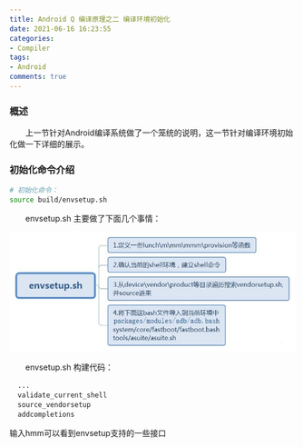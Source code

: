 ```yaml
---
title: Android Q 编译原理之二 编译环境初始化
date: 2021-06-16 16:23:55
categories:
- Compiler
tags:
- Android
comments: true
---
```


### 概述

<p style="text-indent:2em">上一节针对Android编译系统做了一个笼统的说明，这一节针对编译环境初始化做一下详细的展示。</p>

### 初始化命令介绍

```bash
# 初始化命令：
source build/envsetup.sh
```

<p style="text-indent:2em">envsetup.sh 主要做了下面几个事情：</p>

![envsetup](Android-Q-编译原理之二-编译环境初始化/envsetup.jpg)

<p style="text-indent:2em">envsetup.sh 构建代码：</p>

```bash
  ...
  validate_current_shell
  source_vendorsetup
  addcompletions
```

输入hmm可以看到envsetup支持的一些接口

